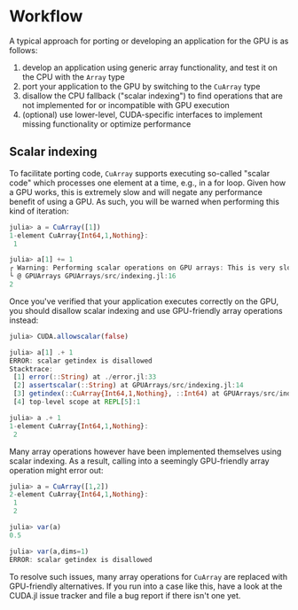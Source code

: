 # Workflow

A typical approach for porting or developing an application for the GPU is as follows:

1. develop an application using generic array functionality, and test it on the CPU with the
   `Array` type
2. port your application to the GPU by switching to the `CuArray` type
3. disallow the CPU fallback ("scalar indexing") to find operations that are not implemented
   for or incompatible with GPU execution
4. (optional) use lower-level, CUDA-specific interfaces to implement missing functionality
   or optimize performance


## Scalar indexing

To facilitate porting code, `CuArray` supports executing so-called "scalar code" which
processes one element at a time, e.g., in a for loop. Given how a GPU works, this is
extremely slow and will negate any performance benefit of using a GPU. As such, you will be
warned when performing this kind of iteration:

```julia
julia> a = CuArray([1])
1-element CuArray{Int64,1,Nothing}:
 1

julia> a[1] += 1
┌ Warning: Performing scalar operations on GPU arrays: This is very slow, consider disallowing these operations with `allowscalar(false)`
└ @ GPUArrays GPUArrays/src/indexing.jl:16
2
```

Once you've verified that your application executes correctly on the GPU, you should
disallow scalar indexing and use GPU-friendly array operations instead:

```julia
julia> CUDA.allowscalar(false)

julia> a[1] .+ 1
ERROR: scalar getindex is disallowed
Stacktrace:
 [1] error(::String) at ./error.jl:33
 [2] assertscalar(::String) at GPUArrays/src/indexing.jl:14
 [3] getindex(::CuArray{Int64,1,Nothing}, ::Int64) at GPUArrays/src/indexing.jl:54
 [4] top-level scope at REPL[5]:1

julia> a .+ 1
1-element CuArray{Int64,1,Nothing}:
 2
```

Many array operations however have been implemented themselves using scalar indexing. As a
result, calling into a seemingly GPU-friendly array operation might error out:

```julia
julia> a = CuArray([1,2])
2-element CuArray{Int64,1,Nothing}:
 1
 2

julia> var(a)
0.5

julia> var(a,dims=1)
ERROR: scalar getindex is disallowed
```

To resolve such issues, many array operations for `CuArray` are replaced with GPU-friendly
alternatives. If you run into a case like this, have a look at the CUDA.jl issue tracker and
file a bug report if there isn't one yet.

